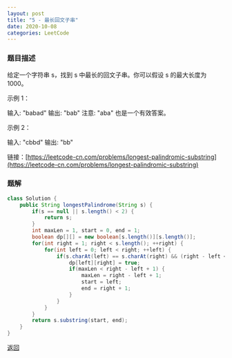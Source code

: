 ```yaml
---
layout: post
title: "5 - 最长回文子串"
date: 2020-10-08
categories: LeetCode
---
```


### **题目描述**
给定一个字符串 s，找到 s 中最长的回文子串。你可以假设 s 的最大长度为 1000。

示例 1：

输入: "babad"
输出: "bab"
注意: "aba" 也是一个有效答案。  

示例 2：

输入: "cbbd"
输出: "bb"

链接：[https://leetcode-cn.com/problems/longest-palindromic-substring](https://leetcode-cn.com/problems/longest-palindromic-substring)



### **题解**

``` java
class Solution {
    public String longestPalindrome(String s) {
        if(s == null || s.length() < 2) {
            return s;
        }
        int maxLen = 1, start = 0, end = 1;
        boolean dp[][] = new boolean[s.length()][s.length()];
        for(int right = 1; right < s.length(); ++right) {
            for(int left = 0; left < right; ++left) {
                if(s.charAt(left) == s.charAt(right) && (right - left <= 2 || dp[left + 1][right - 1])) {
                    dp[left][right] = true;
                    if(maxLen < right - left + 1) {
                        maxLen = right - left + 1;
                        start = left;
                        end = right + 1;
                    }
                }
            }
        }
        return s.substring(start, end);
    }
}
```


[返回](https://maxwell-blog.cn/leetcode/2020/10/08/leetcode.html)
